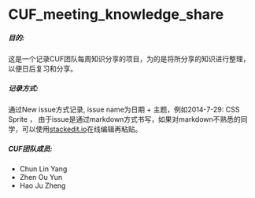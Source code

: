 CUF_meeting_knowledge_share
===========================

##### 目的:
这是一个记录CUF团队每周知识分享的项目，为的是将所分享的知识进行整理，以便日后复习和分享。


##### 记录方式:
通过New issue方式记录, issue name为日期 + 主题，例如2014-7-29: CSS Sprite ，
由于issue是通过markdown方式书写，如果对markdown不熟悉的同学，可以使用[stackedit.io][1]在线编辑再粘贴。


##### CUF团队成员:
- Chun Lin Yang
- Zhen Ou Yun
- Hao Ju Zheng


[1]:https://stackedit.io/
